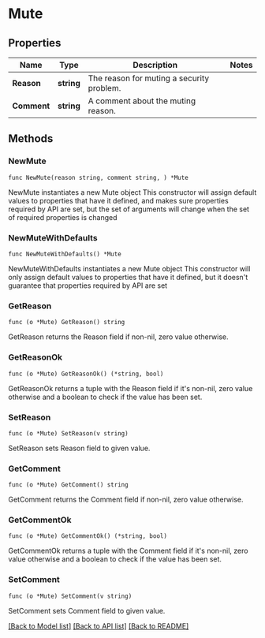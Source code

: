 # Mute

## Properties

Name | Type | Description | Notes
------------ | ------------- | ------------- | -------------
**Reason** | **string** | The reason for muting a security problem. | 
**Comment** | **string** | A comment about the muting reason. | 

## Methods

### NewMute

`func NewMute(reason string, comment string, ) *Mute`

NewMute instantiates a new Mute object
This constructor will assign default values to properties that have it defined,
and makes sure properties required by API are set, but the set of arguments
will change when the set of required properties is changed

### NewMuteWithDefaults

`func NewMuteWithDefaults() *Mute`

NewMuteWithDefaults instantiates a new Mute object
This constructor will only assign default values to properties that have it defined,
but it doesn't guarantee that properties required by API are set

### GetReason

`func (o *Mute) GetReason() string`

GetReason returns the Reason field if non-nil, zero value otherwise.

### GetReasonOk

`func (o *Mute) GetReasonOk() (*string, bool)`

GetReasonOk returns a tuple with the Reason field if it's non-nil, zero value otherwise
and a boolean to check if the value has been set.

### SetReason

`func (o *Mute) SetReason(v string)`

SetReason sets Reason field to given value.


### GetComment

`func (o *Mute) GetComment() string`

GetComment returns the Comment field if non-nil, zero value otherwise.

### GetCommentOk

`func (o *Mute) GetCommentOk() (*string, bool)`

GetCommentOk returns a tuple with the Comment field if it's non-nil, zero value otherwise
and a boolean to check if the value has been set.

### SetComment

`func (o *Mute) SetComment(v string)`

SetComment sets Comment field to given value.



[[Back to Model list]](../README.md#documentation-for-models) [[Back to API list]](../README.md#documentation-for-api-endpoints) [[Back to README]](../README.md)



